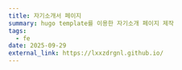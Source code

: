 ```yaml
---
title: 자기소개서 페이지
summary: hugo template를 이용한 자기소개 페이지 제작
tags:
  - fe
date: 2025-09-29
external_link: https://lxxzdrgnl.github.io/
---
```

